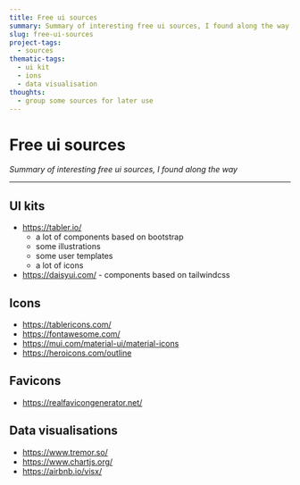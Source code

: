 ```yaml
---
title: Free ui sources
summary: Summary of interesting free ui sources, I found along the way
slug: free-ui-sources
project-tags: 
  - sources
thematic-tags:
  - ui kit
  - ions
  - data visualisation
thoughts:
  - group some sources for later use
---
```


# Free ui sources

*Summary of interesting free ui sources, I found along the way*

---


## UI kits
- https://tabler.io/
  - a lot of components based on bootstrap
  - some illustrations
  - some user templates
  - a lot of icons
- https://daisyui.com/ - components based on tailwindcss

## Icons
- https://tablericons.com/
- https://fontawesome.com/
- https://mui.com/material-ui/material-icons
- https://heroicons.com/outline

## Favicons
- https://realfavicongenerator.net/

## Data visualisations
- https://www.tremor.so/
- https://www.chartjs.org/
- https://airbnb.io/visx/

